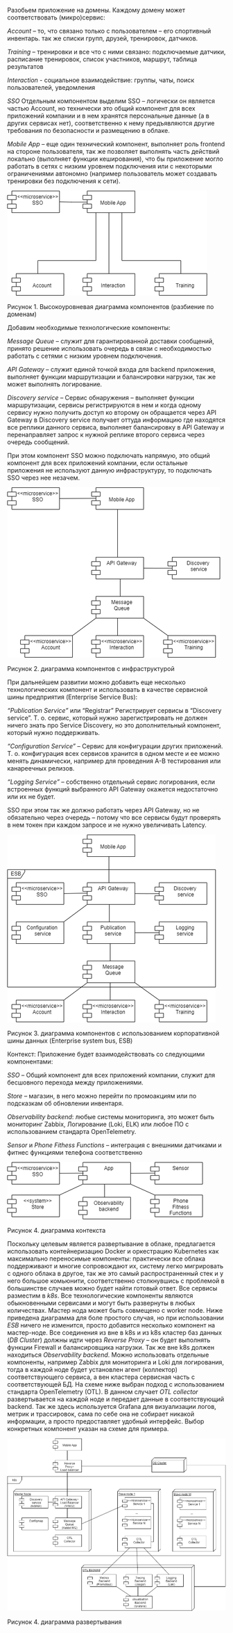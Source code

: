 Разобьем приложение на домены. Каждому домену может соответствовать (микро)сервис:

*Account* – то, что связано только с пользователем – его спортивный инвентарь. так же списки групп, друзей, тренировок, датчиков.

*Training* – тренировки и все что с ними связано: подключаемые датчики, расписание тренировок, список участников, маршрут, таблица результатов

*Interaction* - социальное взаимодействие: группы, чаты, поиск пользователей, уведомления

*SSO* Отдельным компонентом выделим SSO – логически он является частью Account, но технически это общий компонент для всех приложений компании и в нем хранятся персональные данные (а в других сервисах нет), соответственно к нему предъявляются другие требования по безопасности и размещению в облаке.

*Mobile App* – еще один технический компонент, выполняет роль frontend на стороне пользователя, так же позволяет выполнять часть действий локально (выполняет функции кеширования), что бы приложение могло работать в сетях с низким уровнем подключения или с некоторыми ограничениями автономно (например пользователь может создавать тренировки без подключения к сети).

![](Компоненты_Высокоуровневая_диаграмма.png)

Рисунок 1. Высокоуровневая диаграмма компонентов (разбиение по доменам)

Добавим необходимые технологические компоненты:

*Message Queue* – служит для гарантированной доставки сообщений, принято решение использовать очередь в связи с необходимостью работать с сетями с низким уровнем подключения.

*API Gateway* – служит единой точкой входа для backend приложения, выполняет функции маршрутизации и балансировки нагрузки, так же может выполнять логирование.

*Discovery service* – Сервис обнаружения – выполняет функции маршрутизации, сервисы регистрируются в нем и когда одному сервису нужно получить доступ ко второму он обращается через API Gateway в Discovery service получает оттуда информацию где находятся все реплики данного сервиса, выполняет балансировку в API Gateway и перенаправляет запрос к нужной реплике второго сервиса через очередь сообщений.

При этом компонент SSO можно подключать напрямую, это общий компонент для всех приложений компании, если остальные приложения не используют данную инфраструктуру, то подключать SSO через нее незачем.

![](Компоненты_с_минимальной_инфраструктурой.png)

Рисунок 2.  диаграмма компонентов с инфраструктурой

При дальнейшем развитии можно добавить еще несколько технологических компонент и использовать в качестве сервисной шины предприятия (Enterprise Service Bus):

*“Publication Service”* или “Registrar”   Регистрирует сервисы в “Discovery service”. Т. о. сервис, который нужно зарегистрировать не должен ничего знать про Service Discovery, но это дополнительный компонент, который нужно поддерживать.

*“Configuration Service”* – Сервис для конфигурации других приложений. Т. о. конфигурация всех сервисов хранится в одном месте и ее можно менять динамически, например для проведения A-B тестирования или канареечных релизов.

*“Logging Service”* – собственно отдельный сервис логирования, если встроенных функций выбранного API Gateway окажется недостаточно или их не будет.

SSO при этом так же должно работать через API Gateway, но не обязательно через очередь – потому что все сервисы будут проверять в нем токен при каждом запросе и не нужно увеличивать Latency.

![](Компоненты_с_шиной.png)

Рисунок 3.  диаграмма компонентов с использованием корпоративной шины данных (Enterprise system bus, ESB)

Контекст: Приложение будет взаимодействовать со следующими компонентами:

*SSO* – Общий компонент для всех приложений компании, служит для бесшовного перехода между приложениями.

*Store* – магазин, в него можно перейти по промоакциям или по подсказкам об обновлении инвентаря.

*Observability backend*: любые системы мониторинга, это может быть мониторинг Zabbix, Логирование (Loki, ELK) или любое ПО с использованием стандарта OpenTelemetry.

*Sensor* и *Phone Fithess Functions* – интеграция с внешними датчиками и фитнес функциями телефона соответственно

![](Контекст.png)

Рисунок 4.  диаграмма контекста

Поскольку целевым является развертывание в облаке, предлагается использовать контейнеризацию Docker и оркестрацию Kubernetes как максимально переносимые компоненты: практически все облака поддерживают и многие сопровождают их, систему легко мигрировать с одного облака в другое, так же это самый распространенный стек и у него большое комьюнити, соответственно столкнувшись с проблемой в большинстве случаев можно будет найти готовый ответ.
Все сервисы разместим в *k8s*. Все технологические компоненты являются обыкновенными сервисами и могут быть развернуты в любых количествах. Мастер нода может быть совмещено с worker node. Ниже приведена диаграмма для боле простого случая, но при использовании *ESB* ничего не изменится, просто добавится несколько компонент на мастер-ноде. Все соединения из вне в k8s и из k8s кластер баз данных (*DB Cluster*) должны идти через *Reverse Proxy* – он будет выполнять функции Firewall и балансировщика нагрузки. Так же вне k8s должен находиться *Observability backend*. Можно использовать отдельные компоненты, например Zabbix для мониторинга и Loki для логирования, тогда в каждой ноде будет установлен агент (коллектор) соответствующего сервиса, а вен кластера сервисная часть с соответствующей БД. На схеме ниже выбран подход с использованием стандарта OpenTelemetry (OTL). В данном случает *OTL collector* развертывается на каждой ноде и передает данные в соответствующий backend. Так же здесь используется Grafana для визуализации логов, метрик и трассировок, сама по себе она не собирает никакой информации, а просто предоставляет удобный интерфейс. Выбор конкретных компонент указан на схеме для примера.

![](Развертывание.png)

Рисунок 4.  диаграмма развертывания
